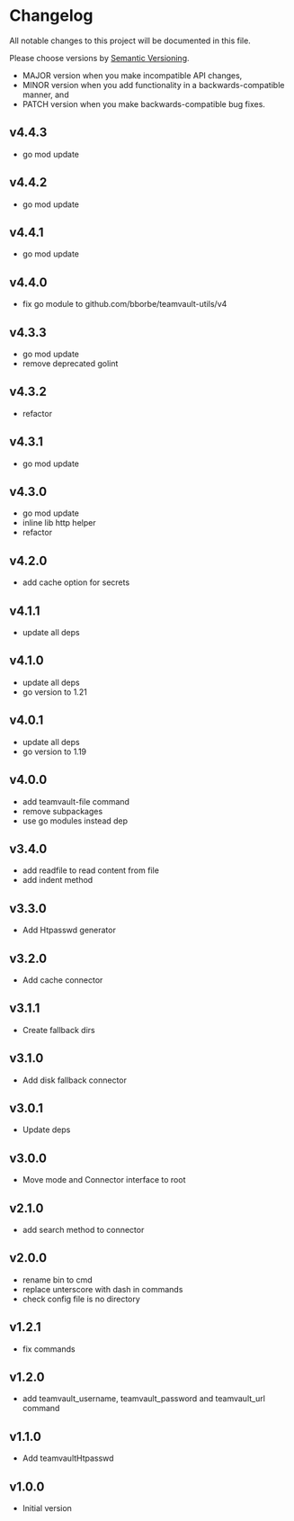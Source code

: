 # Changelog

All notable changes to this project will be documented in this file.

Please choose versions by [Semantic Versioning](http://semver.org/).

* MAJOR version when you make incompatible API changes,
* MINOR version when you add functionality in a backwards-compatible manner, and
* PATCH version when you make backwards-compatible bug fixes.

## v4.4.3

- go mod update

## v4.4.2

- go mod update

## v4.4.1

- go mod update

## v4.4.0

- fix go module to github.com/bborbe/teamvault-utils/v4 

## v4.3.3

- go mod update
- remove deprecated golint

## v4.3.2

- refactor

## v4.3.1

- go mod update

## v4.3.0

- go mod update
- inline lib http helper
- refactor

## v4.2.0

- add cache option for secrets

## v4.1.1

- update all deps

## v4.1.0

- update all deps
- go version to 1.21

## v4.0.1

- update all deps
- go version to 1.19

## v4.0.0

- add teamvault-file command
- remove subpackages
- use go modules instead dep

## v3.4.0

- add readfile to read content from file
- add indent method

## v3.3.0

- Add Htpasswd generator 

## v3.2.0

- Add cache connector

## v3.1.1

- Create fallback dirs

## v3.1.0

- Add disk fallback connector

## v3.0.1

- Update deps

## v3.0.0

- Move mode and Connector interface to root

## v2.1.0

- add search method to connector

## v2.0.0

- rename bin to cmd
- replace unterscore with dash in commands
- check config file is no directory 

## v1.2.1

- fix commands

## v1.2.0

- add teamvault_username, teamvault_password and teamvault_url command

## v1.1.0

- Add teamvaultHtpasswd

## v1.0.0

- Initial version
